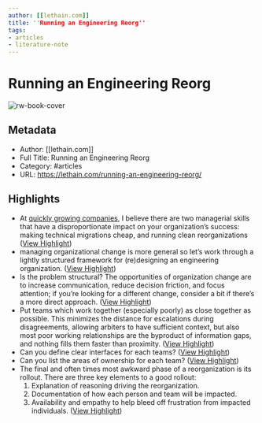 ```yaml
---
author: [[lethain.com]]
title: ''Running an Engineering Reorg''
tags: 
- articles
- literature-note
---
```

# Running an Engineering Reorg

![rw-book-cover](https://lethain.com/static/blog/heroes/reorg-hero.png)

## Metadata
- Author: [[lethain.com]]
- Full Title: Running an Engineering Reorg
- Category: #articles
- URL: https://lethain.com/running-an-engineering-reorg/

## Highlights
- At [quickly growing companies](https://lethain.com/productivity-in-the-age-of-hypergrowth/), I believe there are two managerial skills that have a disproportionate impact on your organization’s success: making technical migrations cheap, and running clean reorganizations ([View Highlight](https://read.readwise.io/read/01grvxs79ppwv9mscqjdfg5tnp))
- managing organizational change is more general so let’s work through a lightly structured framework for (re)designing an engineering organization. ([View Highlight](https://read.readwise.io/read/01grvxsqgttgckjkssg4f7rz69))
- Is the problem structural? The opportunities of organization change are to increase communication, reduce decision friction, and focus attention; if you’re looking for a different change, consider a bit if there’s a more direct approach. ([View Highlight](https://read.readwise.io/read/01grw1r3xp3thjdaj9qxerygp8))
- Put teams which work together (especially poorly) as close together as possible. This minimizes the distance for escalations during disagreements, allowing arbiters to have sufficient context, but also most poor working relationships are the byproduct of information gaps, and nothing fills them faster than proximity. ([View Highlight](https://read.readwise.io/read/01grw1ymmnpxbam0ek45mdx6wz))
- Can you define clear interfaces for each teams? ([View Highlight](https://read.readwise.io/read/01grw1yswbapye6kgda0ft8t8g))
- Can you list the areas of ownership for each team? ([View Highlight](https://read.readwise.io/read/01grw1z2c93kd6erzjyxnz6jxm))
- The final and often times most awkward phase of a reorganization is its rollout. There are three key elements to a good rollout:
  1. Explanation of reasoning driving the reorganization.
  2. Documentation of how each person and team will be impacted.
  3. Availability and empathy to help bleed off frustration from impacted individuals. ([View Highlight](https://read.readwise.io/read/01grw22658z1rkangsvemq2d77))
